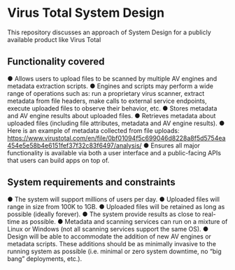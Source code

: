 # Virus Total System Design
This repository discusses an approach of System Design for a publicly available product like Virus Total

## Functionality covered
●	Allows users to upload files to be scanned by multiple AV engines and metadata extraction scripts.
●	Engines and scripts may perform a wide range of operations such as: run a proprietary virus scanner, extract metadata from file headers, make calls to external service endpoints, execute uploaded files to observe their behavior, etc.
●	Stores metadata and AV engine results about uploaded files. 
●	Retrieves metadata about uploaded files (including file attributes, metadata and AV engine results).
●	Here is an example of metadata collected from file uploads: https://www.virustotal.com/en/file/0bf01094f5c699046d8228a8f5d5754ea454e5e58b4e6151fef37f32c83f6497/analysis/
●	Ensures all major functionality is available via both a user interface and a public-facing APIs that users can build apps on top of.

## System requirements and constraints
●	The system will support millions of users per day.
●	Uploaded files will range in size from 100K to 1GB.
●	Uploaded files will be retained as long as possible (ideally forever).
●	The system provide results as close to real-time as possible.
●	Metadata and scanning services can run on a mixture of Linux or Windows (not all scanning services support the same OS).
●	Design will be able to accommodate the addition of new AV engines or metadata scripts.  These additions should be as minimally invasive to the running system as possible (i.e. minimal or zero system downtime, no “big bang” deployments, etc.).
